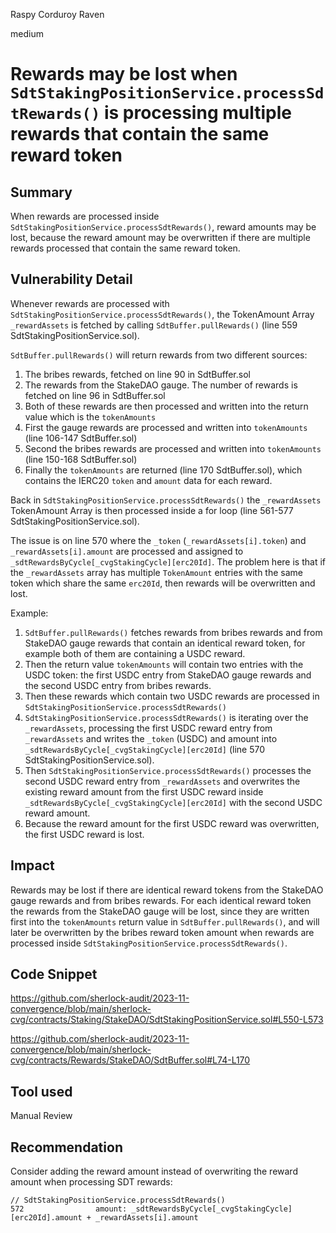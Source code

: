 Raspy Corduroy Raven

medium

# Rewards may be lost when `SdtStakingPositionService.processSdtRewards()` is processing multiple rewards that contain the same reward token

## Summary

When rewards are processed inside `SdtStakingPositionService.processSdtRewards()`, reward amounts may be lost, because the reward amount may be overwritten if there are multiple rewards processed that contain the same reward token.

## Vulnerability Detail

Whenever rewards are processed with `SdtStakingPositionService.processSdtRewards()`, the  TokenAmount Array `_rewardAssets` is fetched by calling `SdtBuffer.pullRewards()` (line 559 SdtStakingPositionService.sol).

`SdtBuffer.pullRewards()` will return rewards from two different sources:

1. The bribes rewards, fetched on line 90 in SdtBuffer.sol
1. The rewards from the StakeDAO gauge. The number of rewards is fetched on line 96 in SdtBuffer.sol
1. Both of these rewards are then processed and written into the return value which is the `tokenAmounts`
1. First the gauge rewards are processed and written into `tokenAmounts` (line 106-147 SdtBuffer.sol)
1. Second the bribes rewards are processed and written into `tokenAmounts` (line 150-168 SdtBuffer.sol)
1. Finally the `tokenAmounts` are returned (line 170 SdtBuffer.sol), which contains the IERC20 `token` and `amount` data for each reward.

Back in `SdtStakingPositionService.processSdtRewards()` the `_rewardAssets` TokenAmount Array is then processed inside a for loop (line 561-577 SdtStakingPositionService.sol).

The issue is on line 570 where the `_token` (`_rewardAssets[i].token`) and `_rewardAssets[i].amount` are processed and assigned to `_sdtRewardsByCycle[_cvgStakingCycle][erc20Id]`. The problem here is that if the `_rewardAssets` array has multiple `TokenAmount` entries with the same token which share the same `erc20Id`, then rewards will be overwritten and lost.

Example:

1. `SdtBuffer.pullRewards()` fetches rewards from bribes rewards and from StakeDAO gauge rewards that contain an identical reward token, for example both of them are containing a USDC reward.
1. Then the return value `tokenAmounts` will contain two entries with the USDC token: the first USDC entry from StakeDAO gauge rewards and the second USDC entry from bribes rewards.
1. Then these rewards which contain two USDC rewards are processed in `SdtStakingPositionService.processSdtRewards()`
1. `SdtStakingPositionService.processSdtRewards()` is iterating over the `_rewardAssets`, processing the first USDC reward entry from `_rewardAssets` and writes the `_token` (USDC) and amount into `_sdtRewardsByCycle[_cvgStakingCycle][erc20Id]` (line 570 SdtStakingPositionService.sol). 
1. Then `SdtStakingPositionService.processSdtRewards()` processes the second USDC reward entry from `_rewardAssets` and overwrites the existing reward amount from the first USDC reward inside `_sdtRewardsByCycle[_cvgStakingCycle][erc20Id]` with the second USDC reward amount.
1. Because the reward amount for the first USDC reward was overwritten, the first USDC reward is lost.

## Impact

Rewards may be lost if there are identical reward tokens from the StakeDAO gauge rewards and from bribes rewards. For each identical reward token the rewards from the StakeDAO gauge will be lost, since they are written first into the `tokenAmounts` return value in `SdtBuffer.pullRewards()`, and will later be overwritten by the bribes reward token amount when rewards are processed inside `SdtStakingPositionService.processSdtRewards()`.

## Code Snippet

https://github.com/sherlock-audit/2023-11-convergence/blob/main/sherlock-cvg/contracts/Staking/StakeDAO/SdtStakingPositionService.sol#L550-L573

https://github.com/sherlock-audit/2023-11-convergence/blob/main/sherlock-cvg/contracts/Rewards/StakeDAO/SdtBuffer.sol#L74-L170

## Tool used

Manual Review

## Recommendation

Consider adding the reward amount instead of overwriting the reward amount when processing SDT rewards:

```solidity
// SdtStakingPositionService.processSdtRewards()
572                amount: _sdtRewardsByCycle[_cvgStakingCycle][erc20Id].amount + _rewardAssets[i].amount
```

